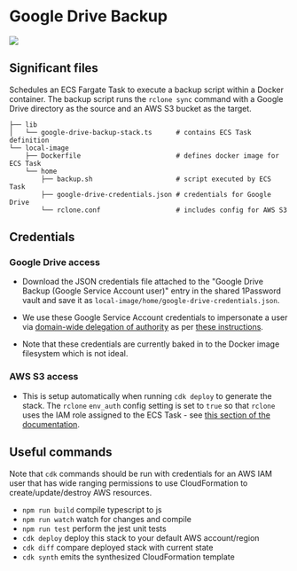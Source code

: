 # Google Drive Backup

<img src="https://healthchecks.io/badge/311aafdb-71ec-4397-865b-d6437d/zmvTEXvR/google-drive-backup.svg" />

## Significant files

Schedules an ECS Fargate Task to execute a backup script within a Docker container. The backup script runs the `rclone sync` command with a Google Drive directory as the source and an AWS S3 bucket as the target.

```
├── lib
│   └── google-drive-backup-stack.ts      # contains ECS Task definition
└── local-image
    ├── Dockerfile                        # defines docker image for ECS Task
    └── home
        ├── backup.sh                     # script executed by ECS Task
        ├── google-drive-credentials.json # credentials for Google Drive
        └── rclone.conf                   # includes config for AWS S3
```

## Credentials


### Google Drive access

* Download the JSON credentials file attached to the "Google Drive Backup (Google Service Account user)" entry in the shared 1Password vault and save it as `local-image/home/google-drive-credentials.json`.

* We use these Google Service Account credentials to impersonate a user via [domain-wide delegation of authority](https://developers.google.com/admin-sdk/directory/v1/guides/delegation) as per [these instructions](https://rclone.org/drive/#use-case-google-apps-g-suite-account-and-individual-drive).

* Note that these credentials are currently baked in to the Docker image filesystem which is not ideal.

### AWS S3 access

* This is setup automatically when running `cdk deploy` to generate the stack. The `rclone` `env_auth` config setting is set to `true` so that `rclone` uses the IAM role assigned to the ECS Task - see [this section of the documentation](https://rclone.org/s3/#authentication).

## Useful commands

Note that `cdk` commands should be run with credentials for an AWS IAM user that has wide ranging permissions to use CloudFormation to create/update/destroy AWS resources.

* `npm run build`   compile typescript to js
* `npm run watch`   watch for changes and compile
* `npm run test`    perform the jest unit tests
* `cdk deploy`      deploy this stack to your default AWS account/region
* `cdk diff`        compare deployed stack with current state
* `cdk synth`       emits the synthesized CloudFormation template
